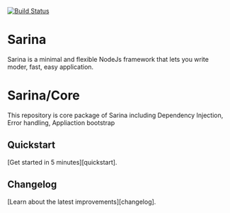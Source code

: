 [![Build Status](https://travis-ci.org/SarinaJs/Sarina.svg?branch=master)](https://travis-ci.org/SarinaJs/Sarina)


# Sarina
Sarina is a minimal and flexible NodeJs framework that lets you write moder, fast, easy application.

# Sarina/Core
This repository is core package of Sarina including Dependency Injection, Error handling, Appliaction bootstrap

## Quickstart

[Get started in 5 minutes][quickstart].

## Changelog

[Learn about the latest improvements][changelog].

